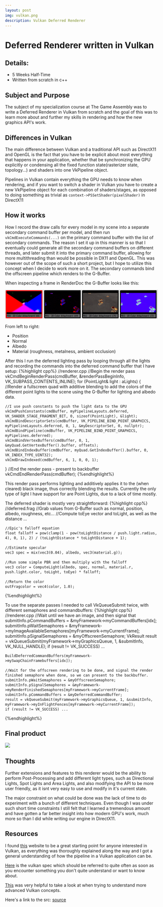 ```yaml
---
layout: post
img: vulkan.png
description: Vulkan Deferred Renderer
---
```


# Deferred Renderer written in Vulkan

## Details:
- 5 Weeks Half-Time
- Written from scratch in c++

## Subject and Purpose
The subject of my specialization course at The Game Assembly was to write a Deferred Renderer in Vulkan from scratch and the goal of this was to learn more about and further my skills in rendering and how the new graphics API's work.

## Differences in Vulkan
The main difference between Vulkan and a traditional API such as DirectX11 and OpenGL is the fact that you have to be explicit about most everything that happens in your application, whether that be synchronizing the GPU explicitly or condensing all the fixed function state(rasterizer state, topology...) and shaders into one VkPipeline object.

Pipelines in Vulkan contain everything the GPU needs to know when rendering, and if you want to switch a shader in Vulkan you have to create a new VkPipeline object for each combination of shaders/stages, as opposed to doing something as trivial as `context->PSSetShader(pixelShader)` in DirectX11

## How it works
How I record the draw calls for every model in my scene into a separate secondary command buffer per model, and then run `vkCmdExecuteCommands(...)` on the primary command buffer with the list of secondary commands. 
The reason I set it up in this manner is so that I eventually could generate all the secondary command buffers on different threads, and later submit it into the primary command buffer, allowing for more multithreading than would be possible in DX11 and OpenGL. This was however out of the scope of such a short project, but I hope to utilize this concept when I decide to work more on it. The secondary commands bind the offscreen pipeline which renders to the G-Buffer.

When inspecting a frame in RenderDoc the G-Buffer looks like this: 

![](../assets/gbuffer.png)

From left to right: 
- Position 
- Normal 
- Albedo 
- Material (roughness, metalness, ambient occlusion)

After this I run the deferred lighting pass by looping through all the lights and recording the commands into the deferred command buffer that I have setup:
{%highlight cpp%}
//renderer.cpp
//Begin the render pass
vkCmdBeginRenderPass(cmdBuffer, &renderPassBeginInfo, VK_SUBPASS_CONTENTS_INLINE);
for (PointLight& light : aLights)
{
    //Render a fullscreen quad with additive blending to add the colors of the different point lights to the scene using the G-Buffer for lighting and albedo data.
    
    //I use push constants to push the light data to the GPU
	vkCmdPushConstants(cmdBuffer, myPipelineLayouts.deferred, VK_SHADER_STAGE_FRAGMENT_BIT, 0, sizeof(PointLight), &light);
	vkCmdBindDescriptorSets(cmdBuffer, VK_PIPELINE_BIND_POINT_GRAPHICS, myPipelineLayouts.deferred, 0, 1, &myDescriptorSet, 0, nullptr);
	vkCmdBindPipeline(cmdBuffer, VK_PIPELINE_BIND_POINT_GRAPHICS, myPipelines.deferred);
	vkCmdBindVertexBuffers(cmdBuffer, 0, 1, &myQuad.GetVertexBuffer().buffer, offsets);
	vkCmdBindIndexBuffer(cmdBuffer, myQuad.GetIndexBuffer().buffer, 0, VK_INDEX_TYPE_UINT32);
	vkCmdDrawIndexed(cmdBuffer, 6, 1, 0, 0, 1);
}
//End the render pass - present to backbuffer
vkCmdEndRenderPass(cmdBuffer);
{%endhighlight%}

This render pass performs lighting and additively applies it to the (when cleared) black image, thus correctly blending the results. Currently the only type of light I have support for are Point Lights, due to a lack of time mostly.

The deferred shader is mostly very straightforward: 
{%highlight cpp%}
    //deferred.frag
    //Grab values from G-Buffer such as normal, position, albedo, roughness, etc...
    //Compute toEye vector and toLight, as well as the distance
    ...

    //Epic's falloff equation
    float falloff = pow(clamp(1 - pow(toLightDistance / push.light.radius, 4), 0, 1), 2) / (toLightDistance * toLightDistance + 1);

    //Estimate specular
    vec3 spec = mix(vec3(0.04), albedo, vec3(material.g));

    //Run some simple PBR and then multiply with the falloff
    vec3 color = ComputeLight(albedo, spec, normal, material.r, push.light.color, toLight, toEye) * falloff;

    //Return the color
    outFragcolor = vec4(color, 1.0);
{%endhighlight%}

To use the separate passes I needed to call VkQueueSubmit twice, with different semaphores and commandbuffers:
{%highlight cpp%}
    //renderer.cpp
    //Wait until we have an image, and then signal that
    submitInfo.pCommandBuffers = &myFramework->myCommandBuffers[idx];
    submitInfo.pWaitSemaphores = &myFramework->myImageAvailableSemaphores[myFramework->myCurrentFrame];
    submitInfo.pSignalSemaphores = &myOffscreenSemaphore;
    VkResult result = vkQueueSubmit(myFramework->myGraphicsQueue, 1, &submitInfo, VK_NULL_HANDLE);
    if (result != VK_SUCCESS) ...

    BuildDeferredCommandBuffers(myFramework->mySwapChainFramebuffers[idx]); 

    //Wait for the offscreen rendering to be done, and signal the render finished semaphore when done, so we can present to the backbuffer.
    submitInfo.pWaitSemaphores = &myOffscreenSemaphore;
    submitInfo.pSignalSemaphores = &myFramework->myRenderFinishedSemaphores[myFramework->myCurrentFrame];
    submitInfo.pCommandBuffers = &myDeferredCommandBuffer;  
    result = vkQueueSubmit(myFramework->myGraphicsQueue, 1, &submitInfo, myFramework->myInFlightFences[myFramework->myCurrentFrame]);
    if (result != VK_SUCCESS) ...
{%endhighlight%}

## Final product

![](../assets/vulkan.gif)

## Thoughts
Further extensions and features to this renderer would be the ability to perform Post-Processing and add different light types, such as Directional Lights, Spot Lights and Area Lights, and also modifying the API to be more user friendly, as it isnt very easy to use and modify in it's current state.

The major constraint on what could be done was the lack of time to do experiment with a bunch of different techniques. Even though I was under such short time constraints I still felt that I learned a tremendous amount and have gotten a far better insight into how modern GPU's work, much more so than I did while writing our engine in DirectX11.

## Resources
I found [this](https://vulkan-tutorial.com/ "Vulkan Tutorial") website to be a great starting point for anyone interested in Vulkan, as everything was thoroughly explained along the way and I got a general understanding of how the pipeline in a Vulkan application can be.

[Here](https://www.khronos.org/registry/vulkan/specs/1.1-extensions/html/vkspec.html "Vulkan Spec") is the vulkan spec which should be referred to quite often as soon as you encounter something you don't quite understand or want to know about.

[This](https://github.com/SaschaWillems/Vulkan "Sascha's Vulkan Examples") was very helpful to take a look at when trying to understand more advanced Vulkan concepts.

Here's a link to the src: [source](https://github.com/KyaZero/DeferredVulkan "DeferredVulkan on GitHub")